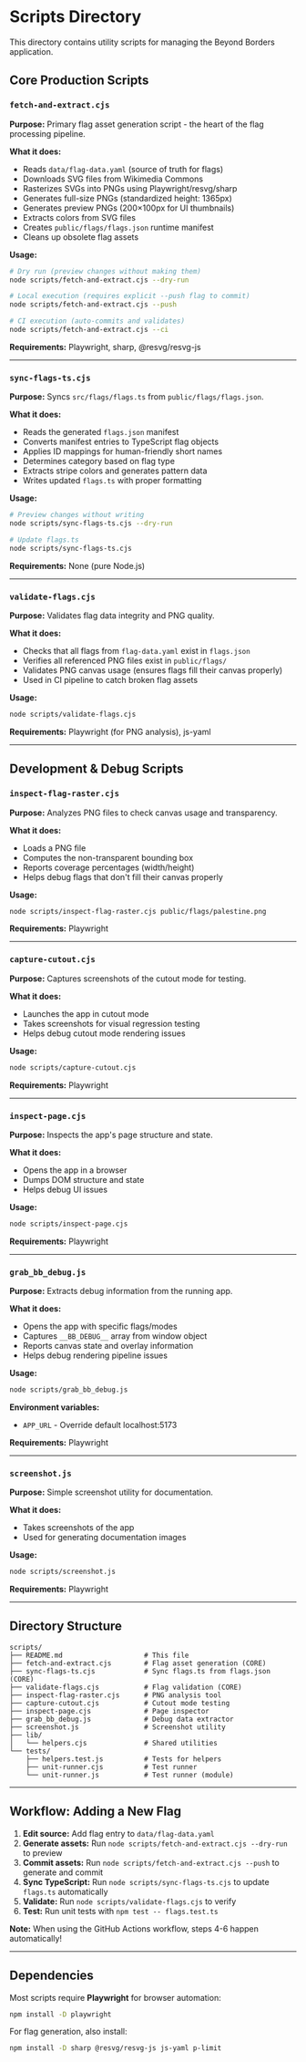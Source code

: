 # Scripts Directory

This directory contains utility scripts for managing the Beyond Borders application.

## Core Production Scripts

### `fetch-and-extract.cjs`
**Purpose:** Primary flag asset generation script - the heart of the flag processing pipeline.

**What it does:**
- Reads `data/flag-data.yaml` (source of truth for flags)
- Downloads SVG files from Wikimedia Commons
- Rasterizes SVGs into PNGs using Playwright/resvg/sharp
- Generates full-size PNGs (standardized height: 1365px)
- Generates preview PNGs (200×100px for UI thumbnails)
- Extracts colors from SVG files
- Creates `public/flags/flags.json` runtime manifest
- Cleans up obsolete flag assets

**Usage:**
```bash
# Dry run (preview changes without making them)
node scripts/fetch-and-extract.cjs --dry-run

# Local execution (requires explicit --push flag to commit)
node scripts/fetch-and-extract.cjs --push

# CI execution (auto-commits and validates)
node scripts/fetch-and-extract.cjs --ci
```

**Requirements:** Playwright, sharp, @resvg/resvg-js

---

### `sync-flags-ts.cjs`
**Purpose:** Syncs `src/flags/flags.ts` from `public/flags/flags.json`.

**What it does:**
- Reads the generated `flags.json` manifest
- Converts manifest entries to TypeScript flag objects
- Applies ID mappings for human-friendly short names
- Determines category based on flag type
- Extracts stripe colors and generates pattern data
- Writes updated `flags.ts` with proper formatting

**Usage:**
```bash
# Preview changes without writing
node scripts/sync-flags-ts.cjs --dry-run

# Update flags.ts
node scripts/sync-flags-ts.cjs
```

**Requirements:** None (pure Node.js)

---

### `validate-flags.cjs`
**Purpose:** Validates flag data integrity and PNG quality.

**What it does:**
- Checks that all flags from `flag-data.yaml` exist in `flags.json`
- Verifies all referenced PNG files exist in `public/flags/`
- Validates PNG canvas usage (ensures flags fill their canvas properly)
- Used in CI pipeline to catch broken flag assets

**Usage:**
```bash
node scripts/validate-flags.cjs
```

**Requirements:** Playwright (for PNG analysis), js-yaml

---

## Development & Debug Scripts

### `inspect-flag-raster.cjs`
**Purpose:** Analyzes PNG files to check canvas usage and transparency.

**What it does:**
- Loads a PNG file
- Computes the non-transparent bounding box
- Reports coverage percentages (width/height)
- Helps debug flags that don't fill their canvas properly

**Usage:**
```bash
node scripts/inspect-flag-raster.cjs public/flags/palestine.png
```

**Requirements:** Playwright

---

### `capture-cutout.cjs`
**Purpose:** Captures screenshots of the cutout mode for testing.

**What it does:**
- Launches the app in cutout mode
- Takes screenshots for visual regression testing
- Helps debug cutout mode rendering issues

**Usage:**
```bash
node scripts/capture-cutout.cjs
```

**Requirements:** Playwright

---

### `inspect-page.cjs`
**Purpose:** Inspects the app's page structure and state.

**What it does:**
- Opens the app in a browser
- Dumps DOM structure and state
- Helps debug UI issues

**Usage:**
```bash
node scripts/inspect-page.cjs
```

**Requirements:** Playwright

---

### `grab_bb_debug.js`
**Purpose:** Extracts debug information from the running app.

**What it does:**
- Opens the app with specific flags/modes
- Captures `__BB_DEBUG__` array from window object
- Reports canvas state and overlay information
- Helps debug rendering pipeline issues

**Usage:**
```bash
node scripts/grab_bb_debug.js
```

**Environment variables:**
- `APP_URL` - Override default localhost:5173

**Requirements:** Playwright

---

### `screenshot.js`
**Purpose:** Simple screenshot utility for documentation.

**What it does:**
- Takes screenshots of the app
- Used for generating documentation images

**Usage:**
```bash
node scripts/screenshot.js
```

**Requirements:** Playwright

---

## Directory Structure

```
scripts/
├── README.md                    # This file
├── fetch-and-extract.cjs        # Flag asset generation (CORE)
├── sync-flags-ts.cjs            # Sync flags.ts from flags.json (CORE)
├── validate-flags.cjs           # Flag validation (CORE)
├── inspect-flag-raster.cjs      # PNG analysis tool
├── capture-cutout.cjs           # Cutout mode testing
├── inspect-page.cjs             # Page inspector
├── grab_bb_debug.js             # Debug data extractor
├── screenshot.js                # Screenshot utility
├── lib/
│   └── helpers.cjs              # Shared utilities
└── tests/
    ├── helpers.test.js          # Tests for helpers
    ├── unit-runner.cjs          # Test runner
    └── unit-runner.js           # Test runner (module)
```

---

## Workflow: Adding a New Flag

1. **Edit source:** Add flag entry to `data/flag-data.yaml`
2. **Generate assets:** Run `node scripts/fetch-and-extract.cjs --dry-run` to preview
3. **Commit assets:** Run `node scripts/fetch-and-extract.cjs --push` to generate and commit
4. **Sync TypeScript:** Run `node scripts/sync-flags-ts.cjs` to update `flags.ts` automatically
5. **Validate:** Run `node scripts/validate-flags.cjs` to verify
6. **Test:** Run unit tests with `npm test -- flags.test.ts`

**Note:** When using the GitHub Actions workflow, steps 4-6 happen automatically!

---

## Dependencies

Most scripts require **Playwright** for browser automation:
```bash
npm install -D playwright
```

For flag generation, also install:
```bash
npm install -D sharp @resvg/resvg-js js-yaml p-limit
```
